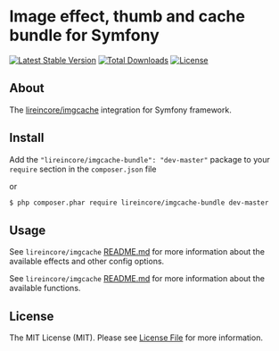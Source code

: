 # Image effect, thumb and cache bundle for Symfony

[![Latest Stable Version](https://poser.pugx.org/lireincore/imgcache-bundle/v/stable)](https://packagist.org/packages/lireincore/imgcache-bundle)
[![Total Downloads](https://poser.pugx.org/lireincore/imgcache-bundle/downloads)](https://packagist.org/packages/lireincore/imgcache-bundle)
[![License](https://poser.pugx.org/lireincore/imgcache-bundle/license)](https://packagist.org/packages/lireincore/imgcache-bundle)

## About

The [lireincore/imgcache](https://github.com/lireincore/imgcache) integration for Symfony framework.

## Install

Add the `"lireincore/imgcache-bundle": "dev-master"` package to your `require` section in the `composer.json` file

or

``` bash
$ php composer.phar require lireincore/imgcache-bundle dev-master
```

## Usage

See `lireincore/imgcache` [README.md](https://github.com/lireincore/imgcache/blob/master/README.md) for more information about the available effects and other config options.

See `lireincore/imgcache` [README.md](https://github.com/lireincore/imgcache/blob/master/README.md) for more information about the available functions.

## License

The MIT License (MIT). Please see [License File](LICENSE) for more information.
